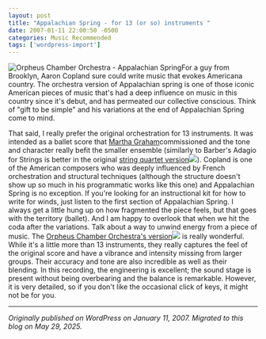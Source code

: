 ```yaml
---
layout: post
title: "Appalachian Spring - for 13 (or so) instruments "
date: 2007-01-11 22:00:50 -0500
categories: Music Recommended
tags: ['wordpress-import']
---
```


![Orpheus Chamber Orchestra - Appalachian Spring](http://meansofproduction.wordpress.com/wp-content/uploads/2007/01/appalachian-spring.thumbnail.jpg)For a guy from Brooklyn, Aaron Copland sure could write music that evokes Americana country. The orchestra version of Appalachian spring is one of those iconic American pieces of music that's had a deep influence on music in this country since it's debut, and has permeated our collective conscious. Think of "gift to be simple" and his variations at the end of Appalachian Spring come to mind.

That said, I really prefer the original orchestration for 13 instruments. It was intended as a ballet score that [Martha Graham](http://en.wikipedia.org/wiki/Martha_Graham)commissioned and the tone and character really befit the smaller ensemble (similarly to Barber's Adagio for Strings is better in the original [string quartet version](http://www.amazon.com/gp/product/B00000E6P6?ie=UTF8&tag=rvibe07-20&linkCode=as2&camp=1789&creative=9325&creativeASIN=B00000E6P6)![](http://www.assoc-amazon.com/e/ir?t=rvibe07-20&l=as2&o=1&a=B00000E6P6)). Copland is one of the American composers who was deeply influenced by French orchestration and structural techniques (although the structure doesn't show up so much in his programmatic works like this one) and Appalachian Spring is no exception. If you're looking for an instructional kit for how to write for winds, just listen to the first section of Appalachian Spring. I always get a little hung up on how fragmented the piece feels, but that goes with the territory (ballet). And I am happy to overlook that when we hit the coda after the variations. Talk about a way to unwind energy from a piece of music. The [Orpheus Chamber Orchestra's version](http://www.amazon.com/gp/product/B000009I79?ie=UTF8&tag=rvibe07-20&linkCode=as2&camp=1789&creative=9325&creativeASIN=B000009I79)![](http://www.assoc-amazon.com/e/ir?t=rvibe07-20&l=as2&o=1&a=B000009I79) is really wonderful. While it's a little more than 13 instruments, they really captures the feel of the original score and have a vibrance and intensity missing from larger groups. Their accuracy and tone are also incredible as well as their blending. In this recording, the engineering is excellent; the sound stage is present without being overbearing and the balance is remarkable. However, it is very detailed, so if you don't like the occasional click of keys, it might not be for you.

---

*Originally published on WordPress on January 11, 2007. Migrated to this blog on May 29, 2025.*

